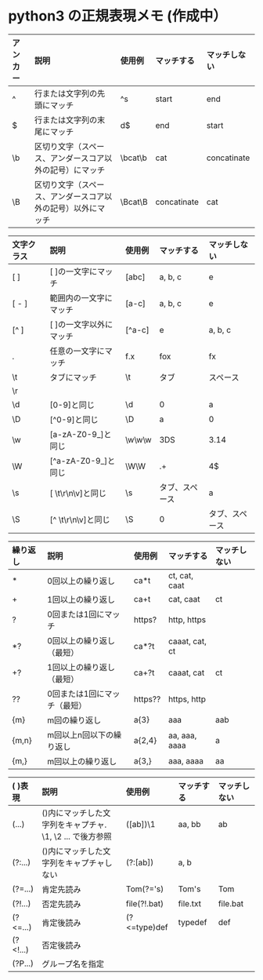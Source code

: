# python3 の正規表現メモ (作成中）

|アンカー|説明|使用例|マッチする|マッチしない|
|:---|:---|:---|:---|:---|
^|行または文字列の先頭にマッチ|^s|start|end|
$|行または文字列の末尾にマッチ|d$|end|start|
\b|区切り文字（スペース、アンダースコア以外の記号）にマッチ|\bcat\b|cat|concatinate|
\B|区切り文字（スペース、アンダースコア以外の記号）以外にマッチ|\Bcat\B|concatinate|cat|

|文字クラス|説明|使用例|マッチする|マッチしない|
|:---|:---|:---|:---|:---|
[ ]|[ ]の一文字にマッチ|[abc]|a, b, c|e|
[ - ]|範囲内の一文字にマッチ|[a-c]|a, b, c|e|
[^ ]|[ ]の一文字以外にマッチ|[^a-c]|e|a, b, c|
.|任意の一文字にマッチ|f.x|fox|fx|
\t|タブにマッチ|\t|タブ|スペース|
\r||||
\d|[0-9]と同じ|\d|0|a|
\D|[^0-9]と同じ|\D|a|0|
\w|[a-zA-Z0-9\_]と同じ|\w\w\w|3DS|3.14|
\W|[^a-zA-Z0-9\_]と同じ|\W\W|.+|4$|
\s|[ \t\r\n\v]と同じ|\s|タブ、スペース|a|
\S|[^ \t\r\n\v]と同じ|\S|0|タブ、スペース|


|繰り返し|説明|使用例|マッチする|マッチしない|
|:---|:---|:---|:---|:---|
\*|0回以上の繰り返し|ca\*t|ct, cat, caat||
+|1回以上の繰り返し|ca+t|cat, caat|ct|
?|0回または1回にマッチ|https?|http, https|
\*?|0回以上の繰り返し（最短）|ca\*?t|caaat, cat, ct||
+?|1回以上の繰り返し（最短）|ca+?t|caaat, cat|ct|
??|0回または1回にマッチ（最短）|https??|https, http||
{m}|m回の繰り返し|a{3}|aaa|aab|
{m,n}|m回以上n回以下の繰り返し|a{2,4}|aa, aaa, aaaa|a|
{m,}|m回以上の繰り返し|a{3,}|aaa, aaaa|aa|

|( )表現|説明|使用例|マッチする|マッチしない|
|:---|:---|:---|:---|:---|
(...)|()内にマッチした文字列をキャプチャ. \1, \2 ... で後方参照|([ab])\1|aa, bb|ab|
(?:...)|()内にマッチした文字列をキャプチャしない|(?:[ab])|a, b||
(?=...)|肯定先読み|Tom(?='s)|Tom's|Tom|
(?!...)|否定先読み|file(?!\.bat)|file.txt|file.bat|
(?<=...)|肯定後読み|(?<=type)def|typedef|def|
(?<!...)|否定後読み
(?P...)|グループ名を指定
